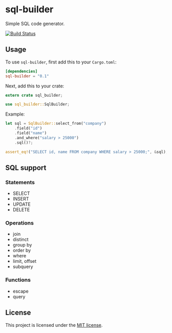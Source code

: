 # sql-builder

Simple SQL code generator.

[![Build Status](https://travis-ci.org/perdumonocle/sql-builder.svg)](https://travis-ci.org/perdumonocle/sql-builder)

## Usage

To use `sql-builder`, first add this to your `Cargo.toml`:

```toml
[dependencies]
sql-builder = "0.1"
```

Next, add this to your crate:

```rust
extern crate sql_builder;

use sql_builder::SqlBuilder;
```

Example:

```rust
let sql = SqlBuilder::select_from("company")
    .field("id")
    .field("name")
    .and_where("salary > 25000")
    .sql()?;

assert_eq!("SELECT id, name FROM company WHERE salary > 25000;", &sql);
```

## SQL support

### Statements

- SELECT
- INSERT
- UPDATE
- DELETE

### Operations

- join
- distinct
- group by
- order by
- where
- limit, offset
- subquery

### Functions

- escape
- query

## License

This project is licensed under the [MIT license](LICENSE).
